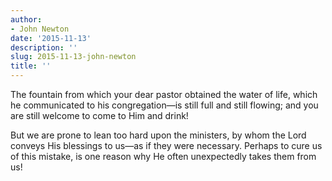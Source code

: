 ```yaml
---
author:
- John Newton
date: '2015-11-13'
description: ''
slug: 2015-11-13-john-newton
title: ''
---
```

The fountain from which your dear pastor obtained the water of life, which he communicated to his congregation—is still full and still flowing; and you are still welcome to come to Him and drink! 

But we are prone to lean too hard upon the ministers, by whom the Lord conveys His blessings to us—as if they were necessary. Perhaps to cure us of this mistake, is one reason why He often unexpectedly takes them from us!



